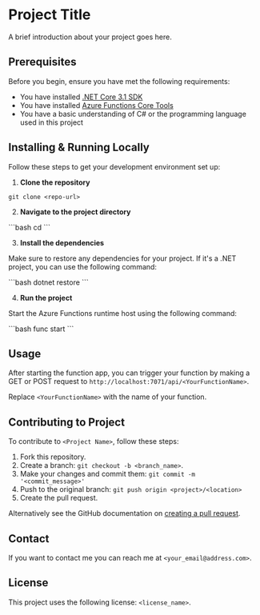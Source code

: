 # Project Title

A brief introduction about your project goes here.

## Prerequisites

Before you begin, ensure you have met the following requirements:

- You have installed [.NET Core 3.1 SDK](https://dotnet.microsoft.com/download/dotnet-core/3.1)
- You have installed [Azure Functions Core Tools](https://docs.microsoft.com/en-us/azure/azure-functions/functions-run-local)
- You have a basic understanding of C# or the programming language used in this project

## Installing & Running Locally

Follow these steps to get your development environment set up:

1. **Clone the repository**

```
git clone <repo-url>
```


2. **Navigate to the project directory**

\`\`\`bash
cd <project-name>
\`\`\`

3. **Install the dependencies**

Make sure to restore any dependencies for your project. If it's a .NET project, you can use the following command:

\`\`\`bash
dotnet restore
\`\`\`

4. **Run the project**

Start the Azure Functions runtime host using the following command:

\`\`\`bash
func start
\`\`\`

## Usage

After starting the function app, you can trigger your function by making a GET or POST request to `http://localhost:7071/api/<YourFunctionName>`.

Replace `<YourFunctionName>` with the name of your function.

## Contributing to Project

To contribute to `<Project Name>`, follow these steps:

1. Fork this repository.
2. Create a branch: `git checkout -b <branch_name>`.
3. Make your changes and commit them: `git commit -m '<commit_message>'`
4. Push to the original branch: `git push origin <project>/<location>`
5. Create the pull request.

Alternatively see the GitHub documentation on [creating a pull request](https://help.github.com/en/github/collaborating-with-issues-and-pull-requests/creating-a-pull-request).

## Contact

If you want to contact me you can reach me at `<your_email@address.com>`.

## License

This project uses the following license: `<license_name>`.
